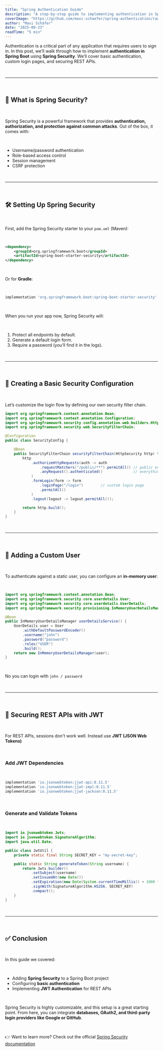 ```yaml
---
title: "Spring Authentication Guide"
description: "A step-by-step guide to implementing authentication in Spring Boot using Spring Security with code examples."
coverImage: "https://github.com/maxi-schaefer/spring-authentication/raw/main/banner.png"
author: "Maxi Schäfer"
date: "2025-09-23"
readTime: "5 min"
---
```


Authentication is a critical part of any application that requires users to sign in. In this post, we’ll walk through how to implement **authentication in Spring Boot** using **Spring Security**. We’ll cover basic authentication, custom login pages, and securing REST APIs.

<br>

---

<br>

## 📌 What is Spring Security?

<br>

Spring Security is a powerful framework that provides **authentication, authorization, and protection against common attacks**. Out of the box, it comes with:

<br>

- Username/password authentication
- Role-based access control
- Session management
- CSRF protection

<br>

---

<br>

## 🛠️ Setting Up Spring Security

<br>

First, add the Spring Security starter to your `pom.xml` (Maven):

<br>

```xml
<dependency>
    <groupId>org.springframework.boot</groupId>
    <artifactId>spring-boot-starter-security</artifactId>
</dependency>
```

<br>

Or for **Gradle**:

<br>

```gradle
implementation 'org.springframework.boot:spring-boot-starter-security'
```
<br>

When you run your app now, Spring Security will:

<br>

1. Protect all endpoints by default.
2. Generate a default login form.
3. Require a password (you’ll find it in the logs).

<br>

---

<br>

## 🔐 Creating a Basic Security Configuration

<br>

Let’s customize the login flow by defining our own security filter chain.

```java
import org.springframework.context.annotation.Bean;
import org.springframework.context.annotation.Configuration;
import org.springframework.security.config.annotation.web.builders.HttpSecurity;
import org.springframework.security.web.SecurityFilterChain;

@Configuration
public class SecurityConfig {

    @Bean
    public SecurityFilterChain securityFilterChain(HttpSecurity http) throws Exception {
        http
            .authorizeHttpRequests(auth -> auth
                .requestMatchers("/public/**").permitAll() // public endpoints
                .anyRequest().authenticated()              // everything else needs login
            )
            .formLogin(form -> form
                .loginPage("/login")        // custom login page
                .permitAll()
            )
            .logout(logout -> logout.permitAll());

        return http.build();
    }
}
```
<br>

---

<br>

## 👤 Adding a Custom User

<br>

To authenticate against a static user, you can configure an **in-memory user**:

<br>

```java
import org.springframework.context.annotation.Bean;
import org.springframework.security.core.userdetails.User;
import org.springframework.security.core.userdetails.UserDetails;
import org.springframework.security.provisioning.InMemoryUserDetailsManager;

@Bean
public InMemoryUserDetailsManager userDetailsService() {
    UserDetails user = User
        .withDefaultPasswordEncoder()
        .username("john")
        .password("password")
        .roles("USER")
        .build();
    return new InMemoryUserDetailsManager(user);
}
```

<br>

No you can login with `john / password`

<br>

---

<br>

## 📡 Securing REST APIs with JWT

<br>

For REST APIs, sessions don't work well. Instead use **JWT (JSON Web Tokens)**

<br>

### Add JWT Dependencies

<br>

```gradle
implementation 'io.jsonwebtoken:jjwt-api:0.11.5'
implementation 'io.jsonwebtoken:jjwt-impl:0.11.5'
implementation 'io.jsonwebtoken:jjwt-jackson:0.11.5'
```

<br>

### Generate and Validate Tokens

<br>

```java
import io.jsonwebtoken.Jwts;
import io.jsonwebtoken.SignatureAlgorithm;
import java.util.Date;

public class JwtUtil {
    private static final String SECRET_KEY = "my-secret-key";

    public static String generateToken(String username) {
        return Jwts.builder()
            .setSubject(username)
            .setIssuedAt(new Date())
            .setExpiration(new Date(System.currentTimeMillis() + 1000 * 60 * 60)) // 1h
            .signWith(SignatureAlgorithm.HS256, SECRET_KEY)
            .compact();
    }
}
```

<br>

---

<br>

## ✅ Conclusion

<br>

In this guide we covered:

<br>

- Adding **Spring Security** to a Spring Boot project
- Configuring **basic authentication**
- Implementing **JWT Authentication** for REST APIs

<br>

Spring Security is highly customizable, and this setup is a great starting point. From here, you can integrate **databases, OAuth2, and third-party login providers like Google or GitHub**.

<br>

👉 Want to learn more? Check out the official [Spring Security documentation](https://spring.io/projects/spring-security)
